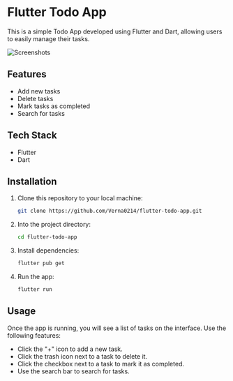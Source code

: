 # Flutter Todo App

This is a simple Todo App developed using Flutter and Dart, allowing users to easily manage their tasks.

![Screenshots](https://i.postimg.cc/J0ZHTGCv/2023-12-19-10-02-10.png)

## Features

- Add new tasks
- Delete tasks
- Mark tasks as completed
- Search for tasks

## Tech Stack

- Flutter
- Dart

## Installation

1. Clone this repository to your local machine:

   ```bash
   git clone https://github.com/Verna0214/flutter-todo-app.git
   ```

2.  Into the project directory:
    ```bash
    cd flutter-todo-app
    ```

3. Install dependencies:
    ```bash
    flutter pub get
    ```

4. Run the app:
    ```bash
    flutter run
    ```

## Usage
Once the app is running, you will see a list of tasks on the interface. Use the following features:

- Click the "+" icon to add a new task.
- Click the trash icon next to a task to delete it.
- Click the checkbox next to a task to mark it as completed.
- Use the search bar to search for tasks.
